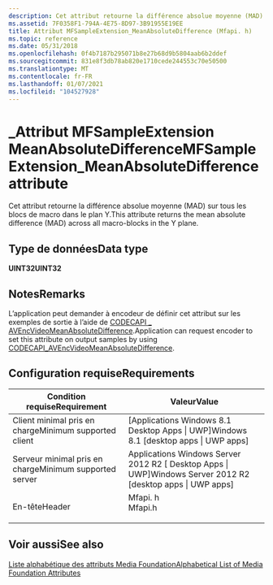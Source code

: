 ```yaml
---
description: Cet attribut retourne la différence absolue moyenne (MAD) sur tous les blocs de macro dans le plan Y.
ms.assetid: 7F0358F1-794A-4E75-8D97-3B91955E19EE
title: Attribut MFSampleExtension_MeanAbsoluteDifference (Mfapi. h)
ms.topic: reference
ms.date: 05/31/2018
ms.openlocfilehash: 0f4b7187b295071b8e27b68d9b5804aab6b2ddef
ms.sourcegitcommit: 831e8f3db78ab820e1710cede244553c70e50500
ms.translationtype: MT
ms.contentlocale: fr-FR
ms.lasthandoff: 01/07/2021
ms.locfileid: "104527928"
---
```

# <a name="mfsampleextension_meanabsolutedifference-attribute"></a><span data-ttu-id="31a9a-103">\_Attribut MFSampleExtension MeanAbsoluteDifference</span><span class="sxs-lookup"><span data-stu-id="31a9a-103">MFSampleExtension\_MeanAbsoluteDifference attribute</span></span>

<span data-ttu-id="31a9a-104">Cet attribut retourne la différence absolue moyenne (MAD) sur tous les blocs de macro dans le plan Y.</span><span class="sxs-lookup"><span data-stu-id="31a9a-104">This attribute returns the mean absolute difference (MAD) across all macro-blocks in the Y plane.</span></span>

## <a name="data-type"></a><span data-ttu-id="31a9a-105">Type de données</span><span class="sxs-lookup"><span data-stu-id="31a9a-105">Data type</span></span>

<span data-ttu-id="31a9a-106">**UINT32**</span><span class="sxs-lookup"><span data-stu-id="31a9a-106">**UINT32**</span></span>

## <a name="remarks"></a><span data-ttu-id="31a9a-107">Notes</span><span class="sxs-lookup"><span data-stu-id="31a9a-107">Remarks</span></span>

<span data-ttu-id="31a9a-108">L’application peut demander à encodeur de définir cet attribut sur les exemples de sortie à l’aide de [CODECAPI \_ AVEncVideoMeanAbsoluteDifference](codecapi-avencvideomeanabsolutedifference.md).</span><span class="sxs-lookup"><span data-stu-id="31a9a-108">Application can request encoder to set this attribute on output samples by using [CODECAPI\_AVEncVideoMeanAbsoluteDifference](codecapi-avencvideomeanabsolutedifference.md).</span></span>

## <a name="requirements"></a><span data-ttu-id="31a9a-109">Configuration requise</span><span class="sxs-lookup"><span data-stu-id="31a9a-109">Requirements</span></span>



| <span data-ttu-id="31a9a-110">Condition requise</span><span class="sxs-lookup"><span data-stu-id="31a9a-110">Requirement</span></span> | <span data-ttu-id="31a9a-111">Valeur</span><span class="sxs-lookup"><span data-stu-id="31a9a-111">Value</span></span> |
|-------------------------------------|------------------------------------------------------------------------------------|
| <span data-ttu-id="31a9a-112">Client minimal pris en charge</span><span class="sxs-lookup"><span data-stu-id="31a9a-112">Minimum supported client</span></span><br/> | <span data-ttu-id="31a9a-113">\[Applications Windows 8.1 Desktop Apps \| UWP\]</span><span class="sxs-lookup"><span data-stu-id="31a9a-113">Windows 8.1 \[desktop apps \| UWP apps\]</span></span><br/>                                |
| <span data-ttu-id="31a9a-114">Serveur minimal pris en charge</span><span class="sxs-lookup"><span data-stu-id="31a9a-114">Minimum supported server</span></span><br/> | <span data-ttu-id="31a9a-115">Applications Windows Server 2012 R2 \[ Desktop Apps \| UWP\]</span><span class="sxs-lookup"><span data-stu-id="31a9a-115">Windows Server 2012 R2 \[desktop apps \| UWP apps\]</span></span><br/>                     |
| <span data-ttu-id="31a9a-116">En-tête</span><span class="sxs-lookup"><span data-stu-id="31a9a-116">Header</span></span><br/>                   | <dl> <span data-ttu-id="31a9a-117"><dt>Mfapi. h</dt></span><span class="sxs-lookup"><span data-stu-id="31a9a-117"><dt>Mfapi.h</dt></span></span> </dl> |



## <a name="see-also"></a><span data-ttu-id="31a9a-118">Voir aussi</span><span class="sxs-lookup"><span data-stu-id="31a9a-118">See also</span></span>

<dl> <dt>

[<span data-ttu-id="31a9a-119">Liste alphabétique des attributs Media Foundation</span><span class="sxs-lookup"><span data-stu-id="31a9a-119">Alphabetical List of Media Foundation Attributes</span></span>](alphabetical-list-of-media-foundation-attributes.md)
</dt> </dl>

 

 




